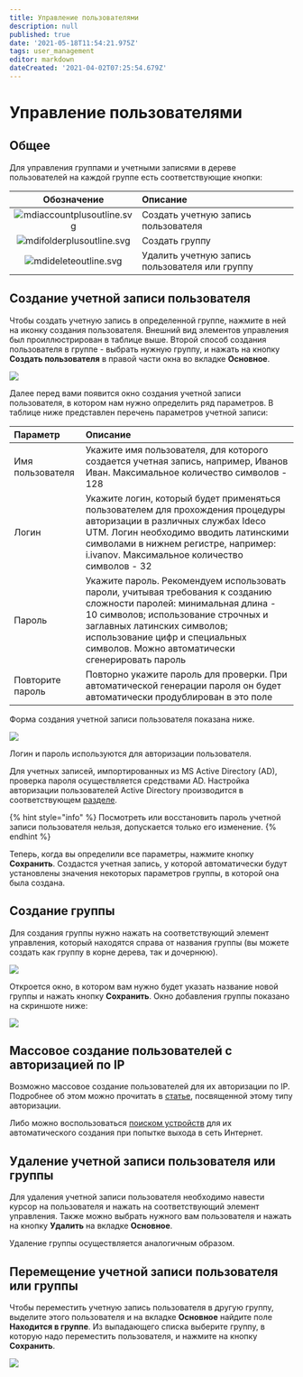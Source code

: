 ```yaml
---
title: Управление пользователями
description: null
published: true
date: '2021-05-18T11:54:21.975Z'
tags: user_management
editor: markdown
dateCreated: '2021-04-02T07:25:54.679Z'
---
```


# Управление пользователями

## Общее

Для управления группами и учетными записями в дереве пользователей на каждой группе есть соответствующие кнопки:

| Обозначение | Описание |
| :---: | :--- |
| ![mdiaccountplusoutline.svg](../../.gitbook/assets/mdiaccountplusoutline.svg) | Создать учетную запись пользователя |
| ![mdifolderplusoutline.svg](../../.gitbook/assets/mdifolderplusoutline.svg) | Создать группу |
| ![mdideleteoutline.svg](../../.gitbook/assets/mdideleteoutline.svg) | Удалить учетную запись пользователя или группу |

## Создание учетной записи пользователя

Чтобы создать учетную запись в определенной группе, нажмите в ней на иконку создания пользователя. Внешний вид элементов управления был проиллюстрирован в таблице выше. Второй способ создания пользователя в группе - выбрать нужную группу, и нажать на кнопку **Создать пользователя** в правой части окна во вкладке **Основное**.

![](../../.gitbook/assets/create-users.png)

Далее перед вами появится окно создания учетной записи пользователя, в котором нам нужно определить ряд параметров. В таблице ниже представлен перечень параметров учетной записи:

| Параметр | Описание |
| :--- | :--- |
| Имя пользователя | Укажите имя пользователя, для которого создается учетная запись, например, Иванов Иван. Максимальное количество символов - 128 |
| Логин | Укажите логин, который будет применяться пользователем для прохождения процедуры авторизации в различных службах Ideco UTM. Логин необходимо вводить латинскими символами в нижнем регистре, например: i.ivanov. Максимальное количество символов - 32 |
| Пароль | Укажите пароль. Рекомендуем использовать пароли, учитывая требования к созданию сложности паролей: минимальная длина - 10 символов; использование строчных и заглавных латинских символов; использование цифр и специальных символов. Можно автоматически сгенерировать пароль |
| Повторите пароль | Повторно укажите пароль для проверки. При автоматической генерации пароля он будет автоматически продублирован в это поле |

Форма создания учетной записи пользователя показана ниже.

![](../../.gitbook/assets/userrr1.png)

Логин и пароль используются для авторизации пользователя.

Для учетных записей, импортированных из MS Active Directory \(AD\), проверка пароля осуществляется средствами AD. Настройка авторизации пользователей Active Directory производится в соответствующем [разделе](active-directory/active-directory-user-authorization.md).

{% hint style="info" %}
Посмотреть или восстановить пароль учетной записи пользователя нельзя, допускается только его изменение. 
{% endhint %}

Теперь, когда вы определили все параметры, нажмите кнопку **Сохранить**. Создастся учетная запись, у которой автоматически будут установлены значения некоторых параметров группы, в которой она была создана.

## Создание группы

Для создания группы нужно нажать на соответствующий элемент управления, который находятся справа от названия группы \(вы можете создать как группу в корне дерева, так и дочернюю\).

![](../../.gitbook/assets/create-group.png)

Откроется окно, в котором вам нужно будет указать название новой группы и нажать кнопку **Сохранить**. Окно добавления группы показано на скриншоте ниже:

![](../../.gitbook/assets/group.png)

## Массовое создание пользователей с авторизацией по IP

Возможно массовое создание пользователей для их авторизации по IP. Подробнее об этом можно прочитать в [статье](authorization/ip.md), посвященной этому типу авторизации.

Либо можно воспользоваться [поиском устройств](../services/device-discovery.md) для их автоматического создания при попытке выхода в сеть Интернет.

## Удаление учетной записи пользователя или группы

Для удаления учетной записи пользователя необходимо навести курсор на пользователя и нажать на соответствующий элемент управления. Также можно выбрать нужного вам пользователя и нажать на кнопку **Удалить** на вкладке **Основное**.

Удаление группы осуществляется аналогичным образом.

## Перемещение учетной записи пользователя или группы

Чтобы переместить учетную запись пользователя в другую группу, выделите этого пользователя и на вкладке **Основное** найдите поле **Находится в группе**. Из выпадающего списка выберите группу, в которую надо переместить пользователя, и нажмите на кнопку **Сохранить**.

![](../../.gitbook/assets/move-user.png)

